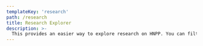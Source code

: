 ```yaml
---
templateKey: 'research'
path: /research
title: Research Explorer
description: >-
  This provides an easier way to explore research on HNPP. You can filter papers by category or availability, and see top authors and keywords.
---
```

